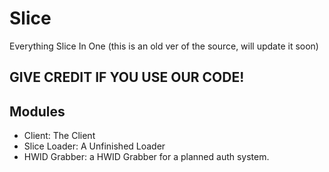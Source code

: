 # Slice
Everything Slice In One (this is an old ver of the source, will update it soon)
## GIVE CREDIT IF YOU USE OUR CODE!

## Modules
- Client: The Client
- Slice Loader: A Unfinished Loader
- HWID Grabber: a HWID Grabber for a planned auth system.
